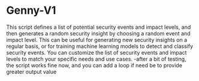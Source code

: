# Genny-V1
This script defines a list of potential security events and impact levels, and then generates a random security insight by choosing a random event and impact level. This can be useful for generating new security insights on a regular basis, or for training machine learning models to detect and classify security events. You can customize the list of security events and impact levels to match your specific needs and use cases.
-after a bit of testing, the script works fine now, and you can add a loop if need be to provide greater output value

